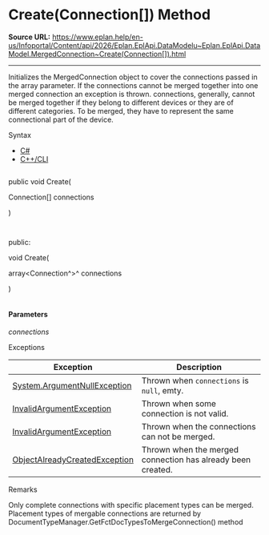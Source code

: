 # Create(Connection[]) Method

**Source URL:** https://www.eplan.help/en-us/Infoportal/Content/api/2026/Eplan.EplApi.DataModelu~Eplan.EplApi.DataModel.MergedConnection~Create(Connection[]).html

---

Initializes the MergedConnection object to cover the connections passed in the array parameter. If the connections cannot be merged together into one merged connection an exception is thrown. connections, generally, cannot be merged together if they belong to different devices or they are of different categories. To be merged, they have to represent the same connectional part of the device.

Syntax

- [C#](#i-syntax-CS)
- [C++/CLI](#i-syntax-CPP2005)

```
```
public void Create( 

   Connection[] connections

)
```
```

```
```
public:

void Create( 

   array<Connection^>^ connections

)
```
```

#### Parameters

*connections*

Exceptions

| Exception | Description |
| --- | --- |
| [System.ArgumentNullException](#) | Thrown when `connections` is `null`, emty. |
| [InvalidArgumentException](Eplan.EplApi.DataModelu~Eplan.EplApi.DataModel.InvalidArgumentException.html) | Thrown when some connection is not valid. |
| [InvalidArgumentException](Eplan.EplApi.DataModelu~Eplan.EplApi.DataModel.InvalidArgumentException.html) | Thrown when the connections can not be merged. |
| [ObjectAlreadyCreatedException](Eplan.EplApi.DataModelu~Eplan.EplApi.DataModel.ObjectAlreadyCreatedException.html) | Thrown when the merged connection has already been created. |

Remarks

Only complete connections with specific placement types can be merged. Placement types of mergable connections are returned by DocumentTypeManager.GetFctDocTypesToMergeConnection() method
